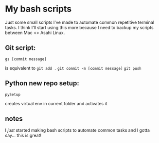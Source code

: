 # My bash scripts

Just some small scripts I've made to automate common repetitive terminal tasks. I think I'll start using this more because I need to backup my scripts between Mac <> Asahi Linux. 

## Git script: 

`gs [commit message]` 

is equivalent to `git add .` `git commit -m [commit message]` `git push` 

## Python new repo setup: 
`pySetup`

creates virtual env in current folder and activates it


## notes
I *just* started making bash scripts to automate common tasks and I gotta say... this is great!
